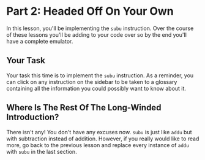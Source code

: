 # Part 2: Headed Off On Your Own

In this lesson, you'll be implementing the `subu` instruction.  Over the course
of these lessons you'll be adding to your code over so by the end you'll have a
complete emulator.

## Your Task
Your task this time is to implement the `subu` instruction.  As a reminder, you
can click on any instruction on the sidebar to be taken to a glossary containing
all the information you could possibly want to know about it.

## Where Is The Rest Of The Long-Winded Introduction?
There isn't any! You don't have any excuses now. `subu` is just like `addu` but
with subtraction instead of addition.  However, if you really would like to read
more, go back to the previous lesson and replace every instance of `addu` with
`subu` in the last section.
